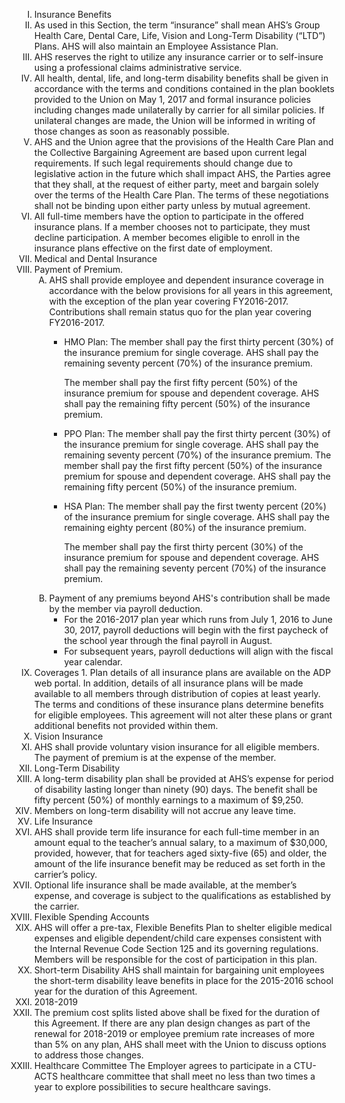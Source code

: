 1. Insurance Benefits
  1. As used in this Section, the term “insurance” shall mean AHS’s Group Health Care, Dental Care, Life, Vision and Long-Term Disability (“LTD”) Plans. AHS will also maintain an Employee Assistance Plan.
  1. AHS reserves the right to utilize any insurance carrier or to self-insure using a professional claims administrative service.
  1. All health, dental, life, and long-term disability benefits shall be given in accordance with the terms and conditions contained in the plan booklets provided to the Union on May 1, 2017 and formal insurance policies including changes made unilaterally by carrier for all similar policies. If unilateral changes are made, the Union will be informed in writing of those changes as soon as reasonably possible.
  1. AHS and the Union agree that the provisions of the Health Care Plan and the Collective Bargaining Agreement are based upon current legal requirements. If such legal requirements should change due to legislative action in the future which shall impact AHS, the Parties agree that they shall, at the request of either party, meet and bargain solely over the terms of the Health Care Plan. The terms of these negotiations shall not be binding upon either party unless by mutual agreement.
  1. All full-time members have the option to participate in the offered insurance plans.  If a member chooses not to participate, they must decline participation. A member becomes eligible to enroll in the insurance plans effective on the first date of employment.
1. Medical and Dental Insurance
  1. Payment of Premium. 
      1. AHS shall provide employee and dependent insurance coverage in accordance with the below provisions for all years in this agreement, with the exception of the plan year covering FY2016-2017. Contributions shall remain status quo for the plan year covering FY2016-2017. 
          * HMO Plan: The member shall pay the first thirty percent (30%) of the insurance premium for single coverage.  AHS shall pay the remaining seventy percent (70%) of the insurance premium.

              The member shall pay the first fifty percent (50%) of the insurance premium for spouse and dependent coverage.  AHS shall pay the remaining fifty percent (50%) of the insurance premium.
          * PPO Plan: The member shall pay the first thirty percent (30%) of the insurance premium for single coverage. AHS shall pay the remaining seventy percent (70%) of the insurance premium.
    The member shall pay the first fifty percent (50%) of the insurance premium for spouse and dependent coverage.  AHS shall pay the remaining fifty percent (50%) of the insurance premium.
          * HSA Plan: The member shall pay the first twenty percent (20%) of the insurance premium for single coverage.  AHS shall pay the remaining eighty percent (80%) of the insurance premium.

              The member shall pay the first thirty percent (30%) of the insurance premium for spouse and dependent coverage.  AHS shall pay the remaining seventy percent (70%) of the insurance premium.
      1. Payment of any premiums beyond AHS's contribution shall be made by the member via payroll deduction.
          * For the 2016-2017 plan year which runs from July 1, 2016 to June 30, 2017, payroll deductions will begin with the first paycheck of the school year through the final payroll in August. 
          * For subsequent years, payroll deductions will align with the fiscal year calendar.
  1. Coverages
    1. Plan details of all insurance plans are available on the ADP web portal. In addition, details of all insurance plans will be made available to all members through distribution of copies at least yearly. The terms and conditions of these insurance plans determine benefits for eligible employees. This agreement will not alter these plans or grant additional benefits not provided within them.
1. Vision Insurance
  1. AHS shall provide voluntary vision insurance for all eligible members.  The payment of premium is at the expense of the member.
1. Long-Term Disability
  1. A long-term disability plan shall be provided at AHS’s expense for period of disability lasting longer than ninety (90) days. The benefit shall be fifty percent (50%) of monthly earnings to a maximum of $9,250. 
  1. Members on long-term disability will not accrue any leave time.  
1. Life Insurance
  1. AHS shall provide term life insurance for each full-time member in an amount equal to the teacher’s annual salary, to a maximum of $30,000, provided, however, that for teachers aged sixty-five (65) and older, the amount of the life insurance benefit may be reduced as set forth in the carrier’s policy. 
  1. Optional life insurance shall be made available, at the member’s expense, and coverage is subject to the qualifications as established by the carrier.
1. Flexible Spending Accounts
  1. AHS will offer a pre-tax, Flexible Benefits Plan to shelter eligible medical expenses and eligible dependent/child care expenses consistent with the Internal Revenue Code Section 125 and its governing regulations. Members will be responsible for the cost of participation in this plan.
1. Short-term Disability 
  AHS shall maintain for bargaining unit employees the short-term disability leave benefits in place for the 2015-2016 school year for the duration of this Agreement.  
1. 2018-2019
  1. The premium cost splits listed above shall be fixed for the duration of this Agreement.  If there are any plan design changes as part of the renewal for 2018-2019 or employee premium rate increases of more than 5% on any plan, AHS shall meet with the Union to discuss options to address those changes.
1. Healthcare Committee
  The Employer agrees to participate in a CTU-ACTS healthcare committee that shall meet no less than two times a year to explore possibilities to secure healthcare savings. 

  <style>ol {list-style-type:upper-roman;} ol ol {list-style-type:upper-alpha;} ol ol ol {list-style-type:decimal;}</style>
